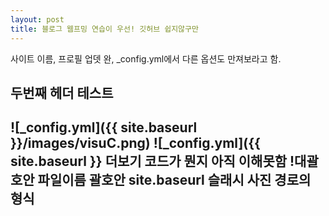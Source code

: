 ```yaml
---
layout: post
title: 블로그 웹프밍 연습이 우선! 깃허브 쉽지않구만
---
```

사이트 이름, 프로필 업뎃 완, _config.yml에서 다른 옵션도 만져보라고 함.
<h2>두번째 헤더 테스트<h2>

![_config.yml]({{ site.baseurl }}/images/visuC.png)
![_config.yml]({{ site.baseurl }}
더보기 코드가 뭔지 아직 이해못함 !대괄호안 파일이름 괄호안 site.baseurl 슬래시 사진 경로의 형식

